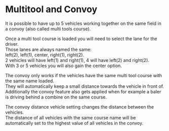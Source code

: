 # Multitool and Convoy

  
It is possible to have up to 5 vehicles working together on the same field in a convoy (also called multi tools course).  


  
Once a multi tool course is loaded you will need to select the lane for the driver.  
Those lanes are always named the same:  
left(2), left(1), center, right(1), right(2).  
2 vehicles will have left(1) and right(1), 4 will have left(2) and right(2).  
With 3 or 5 vehicles you will also gain the center option.  


  
The convoy only works if the vehicles have the same multi tool course with the same name loaded.  
They will automatically keep a small distance towards the vehicle in front of.  
Additionally the convoy feature also gets applied when for example a baler is driving behind a combine on the same course.  


  
The convoy distance vehicle setting changes the distance between the vehicles.  
The distance of all vehicles with the same course name will be automatically set to the highest value of all vehicles in the convoy.  


